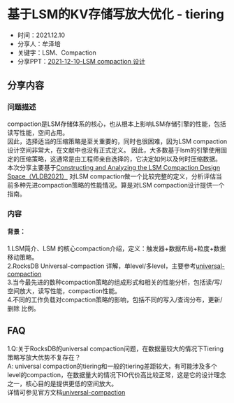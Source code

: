 # 基于LSM的KV存储写放大优化 - tiering

- 时间：2021.12.10
- 分享人：牟泽培
- 关键字：LSM、Compaction
- 分享PPT：[2021-12-10-LSM compaction 设计](./slides/2021-12-10-LSM-compaction-设计.pdf)

## 分享内容

### 问题描述
compaction是LSM存储体系的核心，也从根本上影响LSM存储引擎的性能，包括读写性能，空间占用。  
因此，选择适当的压缩策略是至关重要的，同时也很困难，因为LSM compaction设计空间非常大，在文献中也没有正式定义。
因此，大多数基于lsm的引擎使用固定的压缩策略，这通常是由工程师亲自选择的，它决定如何以及何时压缩数据。  
本次分享主要基于[Constructing and Analyzing the LSM Compaction Design Space（VLDB2021）](http://vldb.org/pvldb/vol14/p2216-sarkar.pdf) 对LSM compaction做一个比较完整的定义，分析评估当前多种先进compaction策略的性能情况。算是对LSM compaction设计提供一个指南。


### 内容

#### 背景：

1.LSM简介、LSM 的核心compaction介绍，定义：触发器+数据布局+粒度+数据移动策略。  
2.RocksDB Universal-compaction 详解，单level/多level，主要参考[universal-compaction](https://github.com/facebook/rocksdb/wiki/Universal-Compaction)  
3.当今最先进的数种compaction策略的组成形式和相关的性能分析，包括读/写/空间放大，读写性能，compaction性能。  
4.不同的工作负载对compaction策略的影响，包括不同的写入/查询分布，更新/删除 比例。  

## FAQ

1.Q:关于RocksDB的universal compaction问题，在数据量较大的情况下Tiering策略写放大优势不复存在？  
A: universal compaction的tiering和一般的tiering差距较大，有可能涉及多个level的compaction，在数据量大的情况下IO代价高比较正常，这是它的设计理念之一，核心目的是提供更低的空间放大。  
详情可参见官方文档[universal-compaction](https://github.com/facebook/rocksdb/wiki/Universal-Compaction)  

